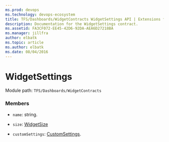 ```yaml
---
ms.prod: devops
ms.technology: devops-ecosystem
title: TFS/Dashboards/WidgetContracts WidgetSettings API | Extensions for Azure DevOps Services
description: Documentation for the WidgetSettings contract.
ms.assetid: FA3CF072-EE45-42D6-92DA-AEA6D27218BA
ms.manager: jillfra
author: elbatk
ms.topic: article
ms.author: elbatk
ms.date: 08/04/2016
---
```


# WidgetSettings

Module path: `TFS/Dashboards/WidgetContracts`


### Members

* `name`: string. 

* `size`: [WidgetSize](./WidgetSize.md)

* `customSettings`: [CustomSettings](./CustomSettings.md). 